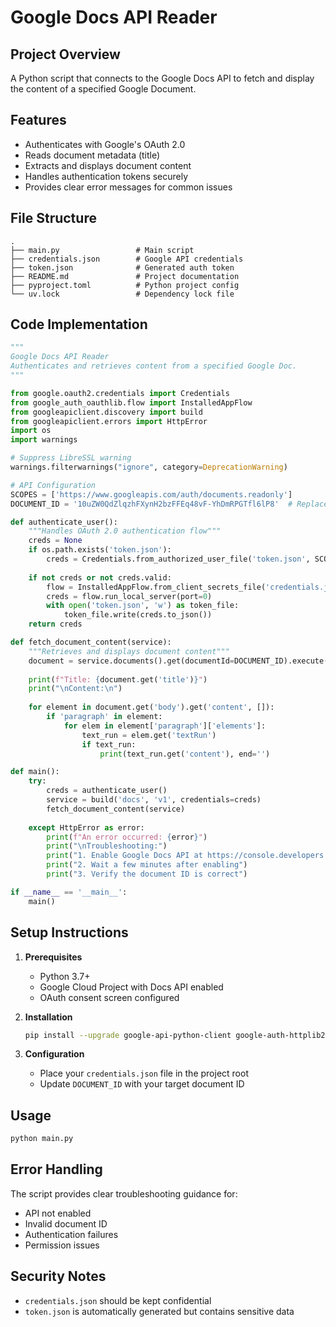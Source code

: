 
# Google Docs API Reader

## Project Overview
A Python script that connects to the Google Docs API to fetch and display the content of a specified Google Document.

## Features
- Authenticates with Google's OAuth 2.0
- Reads document metadata (title)
- Extracts and displays document content
- Handles authentication tokens securely
- Provides clear error messages for common issues

## File Structure
```
.
├── main.py                 # Main script
├── credentials.json        # Google API credentials
├── token.json              # Generated auth token
├── README.md               # Project documentation
├── pyproject.toml          # Python project config
└── uv.lock                 # Dependency lock file
```

## Code Implementation

```python
"""
Google Docs API Reader
Authenticates and retrieves content from a specified Google Doc.
"""

from google.oauth2.credentials import Credentials
from google_auth_oauthlib.flow import InstalledAppFlow
from googleapiclient.discovery import build
from googleapiclient.errors import HttpError
import os
import warnings

# Suppress LibreSSL warning
warnings.filterwarnings("ignore", category=DeprecationWarning)

# API Configuration
SCOPES = ['https://www.googleapis.com/auth/documents.readonly']
DOCUMENT_ID = '10uZW0QdZlqzhFXynH2bzFFEq48vF-YhDmRPGTfl6lP8'  # Replace with your doc ID

def authenticate_user():
    """Handles OAuth 2.0 authentication flow"""
    creds = None
    if os.path.exists('token.json'):
        creds = Credentials.from_authorized_user_file('token.json', SCOPES)
    
    if not creds or not creds.valid:
        flow = InstalledAppFlow.from_client_secrets_file('credentials.json', SCOPES)
        creds = flow.run_local_server(port=0)
        with open('token.json', 'w') as token_file:
            token_file.write(creds.to_json())
    return creds

def fetch_document_content(service):
    """Retrieves and displays document content"""
    document = service.documents().get(documentId=DOCUMENT_ID).execute()
    
    print(f"Title: {document.get('title')}")
    print("\nContent:\n")
    
    for element in document.get('body').get('content', []):
        if 'paragraph' in element:
            for elem in element['paragraph']['elements']:
                text_run = elem.get('textRun')
                if text_run:
                    print(text_run.get('content'), end='')

def main():
    try:
        creds = authenticate_user()
        service = build('docs', 'v1', credentials=creds)
        fetch_document_content(service)
        
    except HttpError as error:
        print(f"An error occurred: {error}")
        print("\nTroubleshooting:")
        print("1. Enable Google Docs API at https://console.developers.google.com/apis/api/docs.googleapis.com")
        print("2. Wait a few minutes after enabling")
        print("3. Verify the document ID is correct")

if __name__ == '__main__':
    main()
```

## Setup Instructions

1. **Prerequisites**
   - Python 3.7+
   - Google Cloud Project with Docs API enabled
   - OAuth consent screen configured

2. **Installation**
   ```bash
   pip install --upgrade google-api-python-client google-auth-httplib2 google-auth-oauthlib
   ```

3. **Configuration**
   - Place your `credentials.json` file in the project root
   - Update `DOCUMENT_ID` with your target document ID

## Usage
```bash
python main.py
```

## Error Handling
The script provides clear troubleshooting guidance for:
- API not enabled
- Invalid document ID
- Authentication failures
- Permission issues

## Security Notes
- `credentials.json` should be kept confidential
- `token.json` is automatically generated but contains sensitive data
